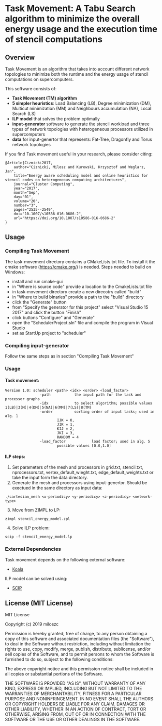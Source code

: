 # Task Movement: A Tabu Search algorithm to minimize the overall energy usage and the execution time of stencil computations

## Overview

Task Movement is an algorithm that takes into account different network topologies to minimize both the runtime
and the energy usage of stencil computations on supercomputers.

This software consists of:
* **Task Movement (TM) algorithm**
* **5 simpler heuristics**: Load Balancing (LB), Degree minimization (DM), Multicut
minimization (MM) and Neighbours accumulation (NA), Local Search (LS)
* **ILP model** that solves the problem optimally
* **input-generator** software to generate the stencil workload and three types of network topologies with heterogeneous processors utilized in supercomputers
* **data** for input-genertor that represents: Fat-Tree, Dragonfly and Torus network topologies

If you find Task movement useful in your research, please consider citing:

```
@Article{Ciznicki2017,
	author="Ciznicki, Milosz and Kurowski, Krzysztof and Weglarz, Jan",
	title="Energy aware scheduling model and online heuristics for stencil codes on heterogeneous computing architectures",
	journal="Cluster Computing",
	year="2017",
	month="Sep",
	day="01",
	volume="20",
	number="3",
	pages="2535--2549",
	doi="10.1007/s10586-016-0686-2",
	url="https://doi.org/10.1007/s10586-016-0686-2"
}
```

## Usage

### Compiling Task Movement

The task-movement directory contains a CMakeLists.txt file. To install it the cmake software (https://cmake.org/) is needed. 
Steps needed to build on Windows:

* install and run cmake-gui
* in "Where is source code" provide a location to the CmakeLists.txt file
* in task-movement directory create a new direcotry called "build"
* in "Where to build binaries" provide a path to the "build" directory
* click the "Generate" button 
* from "Specify the generator for this project" select "Visual Studio 15 2017" and click the button "Finish"
* click buttons "Configure" and "Generate"
* open the "SchedulerProject.sln" file and compile the program in Visual Studio
* set as StartUp project to "scheduler"

### Compiling input-generator

Follow the same steps as in section "Compiling Task Movement"
  
### Usage

#### Task movement:

```
Version 1.0: scheduler <path> <idx> <order> <load_factor>
                -path           the input path for the task and processor graphs
                -idx            to select algorithm; possible values 1(LB)|3(M)|4(DM)|5(NA)|6(MM)|7(LS)|8(TM)
                -order          sorting order of input tasks; used in alg. 1
                        IJK = 0,
                        JIK = 1,
                        KIJ = 2,
                        JKI = 3,
                        RANDOM = 4
                -load_factor            load factor; used in alg. 5
                        possible values [0.0,1.0]
```
						
#### ILP steps:

1. Set parameters of the mesh and processors in grid.txt, stencil.txt, nprocessors.txt, vertex_default_wieght.txt, edge_default_weights.txt or take the input form the data directory.
2. Generate the mesh and processors using input-genertor. Should be exectued in the same directory as input data:

```
./cartesian_mesh <x-periodicy> <y-periodicy> <z-periodicy> <network-type>
```

3. Move from ZIMPL to LP:

```
zimpl stencil_energy_model.zpl
```

4. Solve ILP problem:

```
scip -f stencil_energy_model.lp
```

### External Dependencies

Task movement depends on the following external software:

* [Koala](http://koala.os.niwa.gda.pl/api/)

ILP model can be solved using:

* [SCIP](https://scip.zib.de/)

## License (MIT License)

MIT License

Copyright (c) 2019 miloszc

Permission is hereby granted, free of charge, to any person obtaining a copy
of this software and associated documentation files (the "Software"), to deal
in the Software without restriction, including without limitation the rights
to use, copy, modify, merge, publish, distribute, sublicense, and/or sell
copies of the Software, and to permit persons to whom the Software is
furnished to do so, subject to the following conditions:

The above copyright notice and this permission notice shall be included in all
copies or substantial portions of the Software.

THE SOFTWARE IS PROVIDED "AS IS", WITHOUT WARRANTY OF ANY KIND, EXPRESS OR
IMPLIED, INCLUDING BUT NOT LIMITED TO THE WARRANTIES OF MERCHANTABILITY,
FITNESS FOR A PARTICULAR PURPOSE AND NONINFRINGEMENT. IN NO EVENT SHALL THE
AUTHORS OR COPYRIGHT HOLDERS BE LIABLE FOR ANY CLAIM, DAMAGES OR OTHER
LIABILITY, WHETHER IN AN ACTION OF CONTRACT, TORT OR OTHERWISE, ARISING FROM,
OUT OF OR IN CONNECTION WITH THE SOFTWARE OR THE USE OR OTHER DEALINGS IN THE
SOFTWARE.
